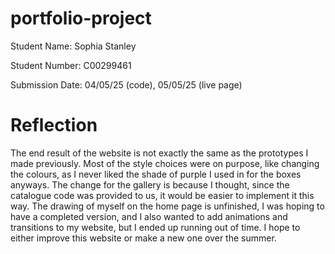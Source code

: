 # portfolio-project

Student Name: Sophia Stanley

Student Number: C00299461

Submission Date: 04/05/25 (code), 05/05/25 (live page)

# Reflection
The end result of the website is not exactly the same as the prototypes I made previously. Most of the style choices were on purpose, like changing the colours, as I never liked the shade of purple I used in for the boxes anyways. The change for the gallery is because I thought, since the catalogue code was provided to us, it would be easier to implement it this way. The drawing of myself on the home page is unfinished, I was hoping to have a completed version, and I also wanted to add animations and transitions to my website, but I ended up running out of time. I hope to either improve this website or make a new one over the summer.
